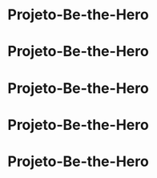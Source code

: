 # Projeto-Be-the-Hero
# Projeto-Be-the-Hero
# Projeto-Be-the-Hero
# Projeto-Be-the-Hero
# Projeto-Be-the-Hero
